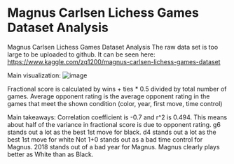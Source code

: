 # Magnus Carlsen Lichess Games Dataset Analysis
 Magnus Carlsen Lichess Games Dataset Analysis
The raw data set is too large to be uploaded to github. It can be seen here: https://www.kaggle.com/zq1200/magnus-carlsen-lichess-games-dataset


Main visualization:
![image](https://user-images.githubusercontent.com/85703853/162316504-ebc260df-88ce-4298-917e-bdc7616833a4.png)

Fractional score is calculated by wins + ties * 0.5 divided by total number of games. 
Average opponent rating is the average opponent rating in the games that meet the shown condition (color, year, first move, time control)

Main takeaways:
Correlation coefficient is -0.7 and r^2 is 0.494. This means about half of the variance in fractional score is due to opponent rating.
g6 stands out a lot as the best 1st move for black.
d4 stands out a lot as the best 1st move for white
Not 1+0 stands out as a bad time control for Magnus.
2018 stands out of a bad year for Magnus.
Magnus clearly plays better as White than as Black.
